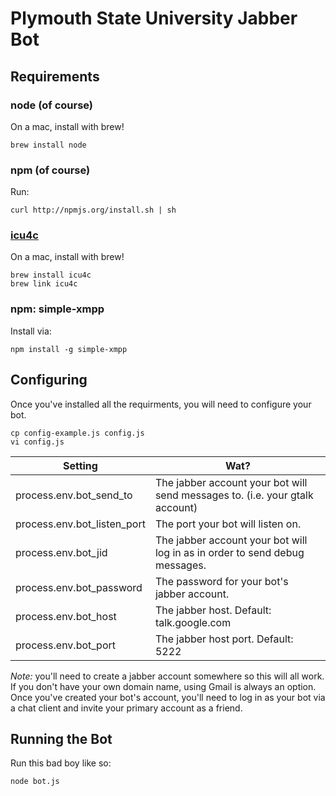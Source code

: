 # Plymouth State University Jabber Bot

## Requirements
### node (of course)
On a mac, install with brew!

````
brew install node
````

### npm (of course)
Run:
````
curl http://npmjs.org/install.sh | sh
````

### [icu4c](http://userguide.icu-project.org/)
On a mac, install with brew!
````
brew install icu4c
brew link icu4c
````

### npm: simple-xmpp
Install via: 
````
npm install -g simple-xmpp
````

## Configuring
Once you've installed all the requirments, you will need to configure your bot.

````
cp config-example.js config.js
vi config.js
````

<table>
	<thead>
		<tr>
			<th>Setting</th>
			<th>Wat?</th>
		</tr>
	</thead>
	<tbody>
		<tr>
			<td>process.env.bot_send_to</td>
			<td>The jabber account your bot will send messages to. (i.e. your gtalk account)</td>
		</tr>
		<tr>
			<td>process.env.bot_listen_port</td>
			<td>The port your bot will listen on.</td>
		</tr>
		<tr>
			<td>process.env.bot_jid</td>
			<td>The jabber account your bot will log in as in order to send debug messages.</td>
		</tr>
		<tr>
			<td>process.env.bot_password</td>
			<td>The password for your bot's jabber account.</td>
		</tr>
		<tr>
			<td>process.env.bot_host</td>
			<td>The jabber host.  Default: talk.google.com</td>
		</tr>
		<tr>
			<td>process.env.bot_port</td>
			<td>The jabber host port.  Default: 5222</td>
		</tr>
	</tbody>
</table>

*Note:* you'll need to create a jabber account somewhere so this will all work.  If you don't have your own domain name, using Gmail is always an option.  Once you've created your bot's account, you'll need to log in as your bot via a chat client and invite your primary account as a friend.

## Running the Bot

Run this bad boy like so:

````
node bot.js
````
